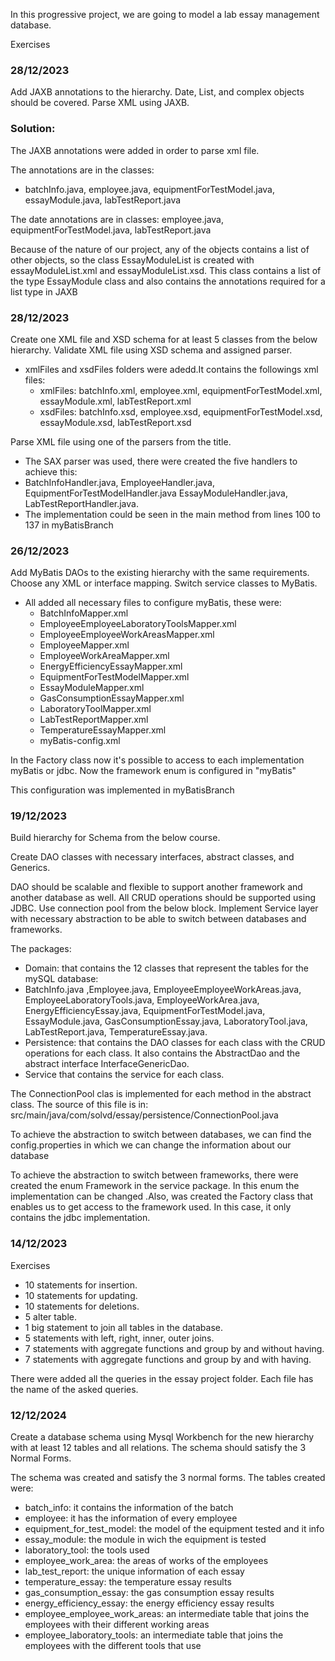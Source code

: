 
In this progressive project, we are going to model a lab essay
 management database.

Exercises 

### 28/12/2023
Add JAXB annotations to the hierarchy.
Date, List, and complex objects should be covered.
Parse XML using JAXB.

### Solution:
The JAXB annotations were added in order to parse xml file.

The annotations are in the classes:
* batchInfo.java, employee.java, equipmentForTestModel.java, essayModule.java, 
labTestReport.java

The date annotations are in classes:
employee.java, equipmentForTestModel.java, labTestReport.java

Because of the nature of our project, any of the objects contains a list of other objects, 
so the class EssayModuleList is created with essayModuleList.xml
and essayModuleList.xsd.
This class contains a list of the type EssayModule class 
and also contains the annotations required for a list type in JAXB

### 28/12/2023
Create one XML file and XSD schema for at least 5 classes from the below hierarchy.
Validate XML file using XSD schema and assigned parser.

* xmlFiles and xsdFiles folders were adedd.It contains the followings xml files:
  * xmlFiles: batchInfo.xml, employee.xml, equipmentForTestModel.xml, essayModule.xml, labTestReport.xml
  * xsdFiles: batchInfo.xsd, employee.xsd, equipmentForTestModel.xsd, essayModule.xsd, labTestReport.xsd

Parse XML file using one of the parsers from the title.

* The SAX parser was used, there were created the five handlers to achieve this:
* BatchInfoHandler.java, EmployeeHandler.java, EquipmentForTestModelHandler.java
  EssayModuleHandler.java, LabTestReportHandler.java.
* The implementation could be seen in the main method from lines 100 to 137 in myBatisBranch

### 26/12/2023
Add MyBatis DAOs to the existing hierarchy with the same requirements. Choose any XML or interface mapping.
Switch service classes to MyBatis.

* All added all necessary files to configure myBatis, these were:
    * BatchInfoMapper.xml
    * EmployeeEmployeeLaboratoryToolsMapper.xml
    * EmployeeEmployeeWorkAreasMapper.xml
    * EmployeeMapper.xml
    * EmployeeWorkAreaMapper.xml
    * EnergyEfficiencyEssayMapper.xml
    * EquipmentForTestModelMapper.xml
    * EssayModuleMapper.xml
    * GasConsumptionEssayMapper.xml
    * LaboratoryToolMapper.xml
    * LabTestReportMapper.xml
    * TemperatureEssayMapper.xml
    * myBatis-config.xml

In the Factory class now it's possible to access to each implementation myBatis or jdbc.
Now the framework enum is configured in "myBatis"

  This configuration was implemented in myBatisBranch

### 19/12/2023
Build hierarchy for Schema from the below course.

Create DAO classes with necessary interfaces, abstract classes, and Generics.

DAO should be scalable and flexible to support another framework and another database as well. All CRUD operations should be supported using JDBC. Use connection pool from the below block.
Implement Service layer with necessary abstraction to be able to switch between databases and frameworks.

The packages:
* Domain: that contains the 12 classes that represent the tables for the mySQL database:
* BatchInfo.java ,Employee.java, EmployeeEmployeeWorkAreas.java, EmployeeLaboratoryTools.java,
  EmployeeWorkArea.java, EnergyEfficiencyEssay.java,
  EquipmentForTestModel.java, EssayModule.java, GasConsumptionEssay.java,
  LaboratoryTool.java, LabTestReport.java, TemperatureEssay.java.
* Persistence: that contains the DAO classes for each class with the CRUD operations for each class.
  It also contains the AbstractDao and the abstract interface InterfaceGenericDao.
* Service that contains the service for each class.

The ConnectionPool clas is implemented for each method in the abstract class. The source of this file is in:
src/main/java/com/solvd/essay/persistence/ConnectionPool.java

To achieve the abstraction to switch between databases, we can find the config.properties in which we can change the
information about our database

To achieve the abstraction to switch between frameworks, there were created the enum Framework in the service package.
In this enum the implementation can be changed .Also, was created the Factory class that enables us to get access to
the framework used.
In this case, it only contains the jdbc implementation.

### 14/12/2023

Exercises

* 10 statements for insertion.
* 10 statements for updating.
* 10 statements for deletions.
* 5 alter table.
* 1 big statement to join all tables in the database.
* 5 statements with left, right, inner, outer joins.
* 7 statements with aggregate functions and group by and without having.
* 7 statements with aggregate functions and group by and with having.

There were added all the queries in the essay project folder. Each file
has the name of the asked queries.


### 12/12/2024

Create a database schema using Mysql Workbench for the
new hierarchy with at least 12 tables and all relations.
The schema should satisfy the 3 Normal Forms.

The schema was created and satisfy the 3 normal forms.
The tables created were:
* batch_info: it contains the information of the batch
* employee: it has the information of every employee
* equipment_for_test_model: the model of the equipment tested and it info
* essay_module: the module in wich the equipment is tested
* laboratory_tool: the tools used
* employee_work_area: the areas of works of the employees
* lab_test_report: the unique information of each essay
* temperature_essay: the temperature essay results
* gas_consumption_essay: the gas consumption essay results
* energy_efficiency_essay: the energy efficiency essay results
* employee_employee_work_areas: an intermediate table that joins
  the employees with their different working areas
* employee_laboratory_tools: an intermediate table that joins
  the employees with the different tools that use


